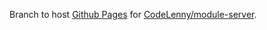 Branch to host [Github Pages](https://pages.github.com/) for [CodeLenny/module-server](https://github.com/CodeLenny/module-server).
